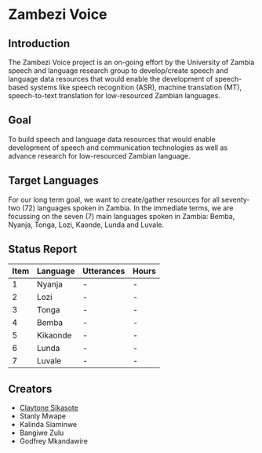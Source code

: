 # Zambezi Voice

## Introduction

The Zambezi Voice project is an on-going effort by the University of Zambia speech and language research group  to develop/create speech and language data resources that would enable the development of speech-based systems like speech recognition (ASR), machine translation (MT), speech-to-text translation for low-resourced Zambian languages.

## Goal

To build speech and language data resources that would enable development of speech and communication technologies as well as advance research for low-resourced Zambian language.

## Target Languages
For our long term goal, we want to create/gather resources for all seventy-two (72) languages spoken in Zambia. 
In the immediate terms, we are focussing on the seven (7) main languages spoken in Zambia: Bemba, Nyanja, Tonga, Lozi, Kaonde, Lunda and Luvale.

## Status Report

<div class="tg-wrap" align="center">
  <table>
    <thead>
      <tr>
        <th>Item</th>
        <th>Language</th>
        <th>Utterances</th>
        <th>Hours</th>
      </tr>
    </thead>
    <tbody>
      <tr>
        <td>1</td>
        <td>Nyanja</td>
        <td>-</td>
        <td>-</td>
      </tr>
      <tr>
        <td>2</td>
        <td>Lozi</td>
        <td>-</td>
        <td>-</td>
      </tr>
      <tr>
        <td>3</td>
        <td>Tonga</td>
        <td>-</td>
        <td>-</td>
      </tr>
      <tr>
        <td>4</td>
        <td>Bemba</td>
        <td>-</td>
        <td>-</td>
      </tr>
      <tr>
        <td>5</td>
        <td>Kikaonde</td>
        <td>-</td>
        <td>-</td>
      </tr>
      <tr>
        <td>6</td>
        <td>Lunda</td>
        <td>-</td>
        <td>-</td>
      </tr>
      <tr>
        <td>7</td>
        <td>Luvale</td>
        <td>-</td>
        <td>-</td>
      </tr>
    </tbody>
  </table>
</div>

## Creators

  - [Claytone Sikasote](https://csikasote.github.io)
  - Stanly Mwape
  - Kalinda Siaminwe
  - Bangiwe Zulu
  - Godfrey Mkandawire



